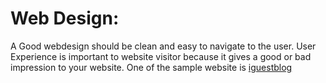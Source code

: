 # Web Design:

A Good webdesign should be clean and easy to navigate to the user.
User Experience is important to website visitor because it gives a
good or bad impression to your website. One of the sample website is
<a href="http://iguestblog.com/">iguestblog</a>


